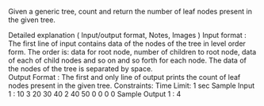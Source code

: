 Given a generic tree, count and return the number of leaf nodes present in the given tree.

Detailed explanation ( Input/output format, Notes, Images )
Input format :
The first line of input contains data of the nodes of the tree in level order form. The order is: data for root node, number of children to root node, data of each of child nodes and so on and so forth for each node. The data of the nodes of the tree is separated by space.  
Output Format :
The first and only line of output prints the count of leaf nodes present in the given tree.
Constraints:
Time Limit: 1 sec
Sample Input 1 :
10 3 20 30 40 2 40 50 0 0 0 0 
Sample Output 1 :
4

    

